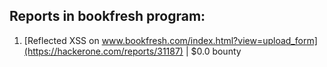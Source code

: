 ## Reports in bookfresh program:
1. [Reflected XSS on www.bookfresh.com/index.html?view=upload_form](https://hackerone.com/reports/31187) | $0.0 bounty